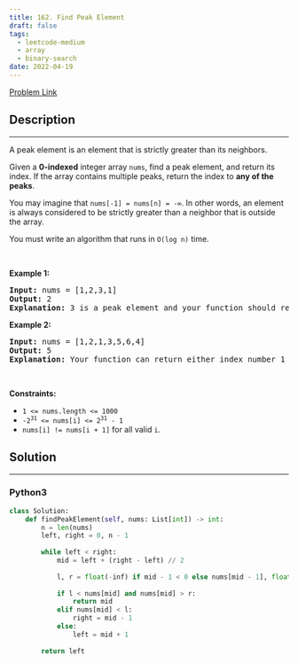 ```yaml
---
title: 162. Find Peak Element
draft: false
tags: 
  - leetcode-medium
  - array
  - binary-search
date: 2022-04-19
---
```


[Problem Link](https://leetcode.com/problems/find-peak-element/)

## Description

---
<p>A peak element is an element that is strictly greater than its neighbors.</p>

<p>Given a <strong>0-indexed</strong> integer array <code>nums</code>, find a peak element, and return its index. If the array contains multiple peaks, return the index to <strong>any of the peaks</strong>.</p>

<p>You may imagine that <code>nums[-1] = nums[n] = -&infin;</code>. In other words, an element is always considered to be strictly greater than a neighbor that is outside the array.</p>

<p>You must write an algorithm that runs in <code>O(log n)</code> time.</p>

<p>&nbsp;</p>
<p><strong class="example">Example 1:</strong></p>

<pre>
<strong>Input:</strong> nums = [1,2,3,1]
<strong>Output:</strong> 2
<strong>Explanation:</strong> 3 is a peak element and your function should return the index number 2.</pre>

<p><strong class="example">Example 2:</strong></p>

<pre>
<strong>Input:</strong> nums = [1,2,1,3,5,6,4]
<strong>Output:</strong> 5
<strong>Explanation:</strong> Your function can return either index number 1 where the peak element is 2, or index number 5 where the peak element is 6.</pre>

<p>&nbsp;</p>
<p><strong>Constraints:</strong></p>

<ul>
	<li><code>1 &lt;= nums.length &lt;= 1000</code></li>
	<li><code>-2<sup>31</sup> &lt;= nums[i] &lt;= 2<sup>31</sup> - 1</code></li>
	<li><code>nums[i] != nums[i + 1]</code> for all valid <code>i</code>.</li>
</ul>


## Solution

---
### Python3
``` py title='find-peak-element'
class Solution:
    def findPeakElement(self, nums: List[int]) -> int:
        n = len(nums)
        left, right = 0, n - 1
        
        while left < right:
            mid = left + (right - left) // 2
            
            l, r = float(-inf) if mid - 1 < 0 else nums[mid - 1], float('-inf') if mid + 1 >= n else nums[mid + 1]
            
            if l < nums[mid] and nums[mid] > r:
                return mid
            elif nums[mid] < l:
                right = mid - 1
            else:
                left = mid + 1
        
        return left
```

